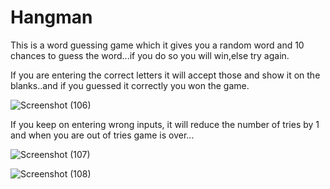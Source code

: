 # Hangman
This is a word guessing game which it gives you a random word and 10 chances to guess the word...if you do so you will win,else try again.


If you are entering the correct letters it will accept those and show it on the blanks..and if you guessed it correctly you won the game.

![Screenshot (106)](https://user-images.githubusercontent.com/73425338/163564187-fc274fc6-2a94-4181-923f-46742cac3ab5.png)


If you keep on entering wrong inputs, it will reduce the number of tries by 1 and when you are out of tries game is over...

![Screenshot (107)](https://user-images.githubusercontent.com/73425338/163564338-5f0f70f7-23ca-4867-b163-c181b1912825.png)


![Screenshot (108)](https://user-images.githubusercontent.com/73425338/163564345-d5a91831-7390-4360-bd8b-6af4f2bb4c53.png)


